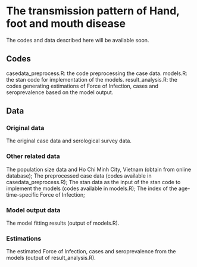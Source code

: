 # The transmission pattern of Hand, foot and mouth disease 
The codes and data described here will be available soon.
## Codes
casedata_preprocess.R: the code preprocessing the case data.
models.R: the stan code for implementation of the models.
result_analysis.R: the codes generating estimations of Force of Infection, cases and seroprevalence based on the model output.
## Data
### Original data
The original case data and serological survey data.
### Other related data
The population size data and Ho Chi Minh City, Vietnam (obtain from online database); 
The preprocessed case data (codes available in casedata_preprocess.R);
The stan data as the input of the stan code to implement the models (codes available in models.R);
The index of the age-time-specific Force of Infection;
### Model output data
The model fitting results (output of models.R).
### Estimations
The estimated Force of Infection, cases and seroprevalence from the models (output of result_analysis.R).
